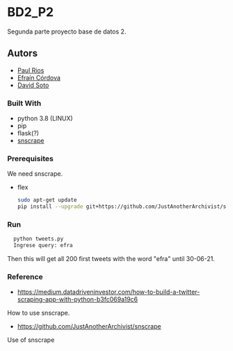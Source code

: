 # BD2_P2

Segunda parte proyecto base de datos 2.

## Autors

* [Paul Rios](https://github.com/Polomaru)
* [Efraín Córdova](https://github.com/ecordovaa)
* [David Soto](https://github.com/vid58)

### Built With

* python 3.8 (LINUX)
* pip
* flask(?)
* [snscrape](https://github.com/JustAnotherArchivist/snscrape) 

### Prerequisites

We need snscrape.
* flex
  ```sh
  sudo apt-get update
  pip install --upgrade git+https://github.com/JustAnotherArchivist/snscrape
  ```

### Run

```sh
  python tweets.py
  Ingrese query: efra
```

Then this will get all 200 first tweets with the word "efra" until 30-06-21.

### Reference

* https://medium.datadriveninvestor.com/how-to-build-a-twitter-scraping-app-with-python-b3fc069a19c6

How to use snscrape.

* https://github.com/JustAnotherArchivist/snscrape

Use of snscrape